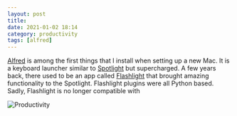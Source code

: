 ```yaml
---
layout: post
title: 
date: 2021-01-02 18:14
category: productivity
tags: [alfred]
---
```

[Alfred](https://www.alfredapp.com/) is among the first things that I install when setting up a new Mac. 
It is a keyboard launcher similar to [Spotlight](https://support.apple.com/en-gb/HT204014) but supercharged.
A few years back, there used to be an app called [Flashlight](https://flashlight.nateparrott.com/) that brought amazing functionality to the Spotlight. Flashlight plugins were all Python based. Sadly, Flashlight is no longer compatible with  

![Productivity](https://imgs.xkcd.com/comics/wasted_time.png)

